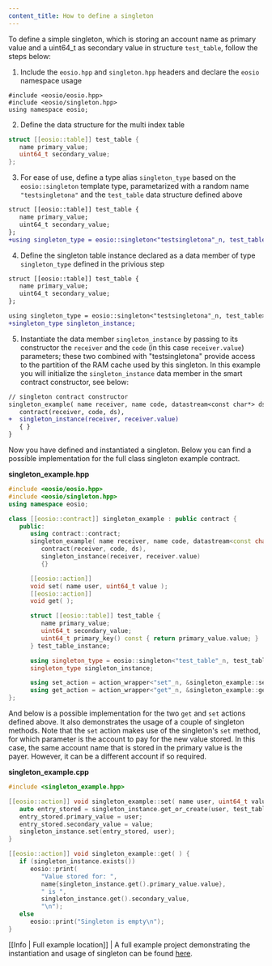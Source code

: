 ```yaml
---
content_title: How to define a singleton
---
```


To define a simple singleton, which is storing an account name as primary value and a uint64_t as secondary value in structure `test_table`, follow the steps below:

1. Include the `eosio.hpp` and `singleton.hpp` headers and declare the `eosio` namespace usage
```
#include <eosio/eosio.hpp>
#include <eosio/singleton.hpp>
using namespace eosio;
```

2. Define the data structure for the multi index table
```cpp
struct [[eosio::table]] test_table {
   name primary_value;
   uint64_t secondary_value;
};
```

3. For ease of use, define a type alias `singleton_type` based on the `eosio::singleton` template type, parametarized with a random name `"testsingletona"` and the `test_table` data structure defined above
```diff
struct [[eosio::table]] test_table {
   name primary_value;
   uint64_t secondary_value;
};
+using singleton_type = eosio::singleton<"testsingletona"_n, test_table>;
```

4. Define the singleton table instance declared as a data member of type `singleton_type` defined in the privious step
```diff
struct [[eosio::table]] test_table {
   name primary_value;
   uint64_t secondary_value;
};

using singleton_type = eosio::singleton<"testsingletona"_n, test_table>;
+singleton_type singleton_instance;
```

5. Instantiate the data member `singleton_instance` by passing to its constructor the `receiver` and the `code` (in this case `receiver.value`) parameters; these two combined with "testsingletona" provide access to the partition of the RAM cache used by this singleton. In this example you will initialize the `singleton_instance` data member in the smart contract constructor, see below:
```diff
// singleton contract constructor
singleton_example( name receiver, name code, datastream<const char*> ds ) :
   contract(receiver, code, ds),
+  singleton_instance(receiver, receiver.value)
   { }
}
```

Now you have defined and instantiated a singleton. Below you can find a possible implementation for the full class singleton example contract.

__singleton_example.hpp__
```cpp
#include <eosio/eosio.hpp>
#include <eosio/singleton.hpp>
using namespace eosio;

class [[eosio::contract]] singleton_example : public contract {
   public:
      using contract::contract;
      singleton_example( name receiver, name code, datastream<const char*> ds ) :
         contract(receiver, code, ds),
         singleton_instance(receiver, receiver.value)
         {}

      [[eosio::action]]
      void set( name user, uint64_t value );
      [[eosio::action]]
      void get( );

      struct [[eosio::table]] test_table {
         name primary_value;
         uint64_t secondary_value;
         uint64_t primary_key() const { return primary_value.value; }
      } test_table_instance;

      using singleton_type = eosio::singleton<"test_table"_n, test_table>;
      singleton_type singleton_instance;

      using set_action = action_wrapper<"set"_n, &singleton_example::set>;
      using get_action = action_wrapper<"get"_n, &singleton_example::get>;
};
```

And below is a possible implementation for the two `get` and `set` actions defined above. It also demonstrates the usage of a couple of singleton methods. Note that the `set` action makes use of the singleton's `set` method, for which parameter is the account to pay for the new value stored. In this case, the same account name that is stored in the primary value is the payer. However, it can be a different account if so required.

__singleton_example.cpp__
```cpp
#include <singleton_example.hpp>

[[eosio::action]] void singleton_example::set( name user, uint64_t value ) {
   auto entry_stored = singleton_instance.get_or_create(user, test_table_instance);
   entry_stored.primary_value = user;
   entry_stored.secondary_value = value;
   singleton_instance.set(entry_stored, user);
}

[[eosio::action]] void singleton_example::get( ) {
   if (singleton_instance.exists())
      eosio::print(
         "Value stored for: ", 
         name{singleton_instance.get().primary_value.value},
         " is ",
         singleton_instance.get().secondary_value,
         "\n");
   else
      eosio::print("Singleton is empty\n");
}
```

[[Info | Full example location]]
| A full example project demonstrating the instantiation and usage of singleton can be found [here](https://github.com/EOSIO/eosio.cdt/tree/master/examples/singleton_example).
